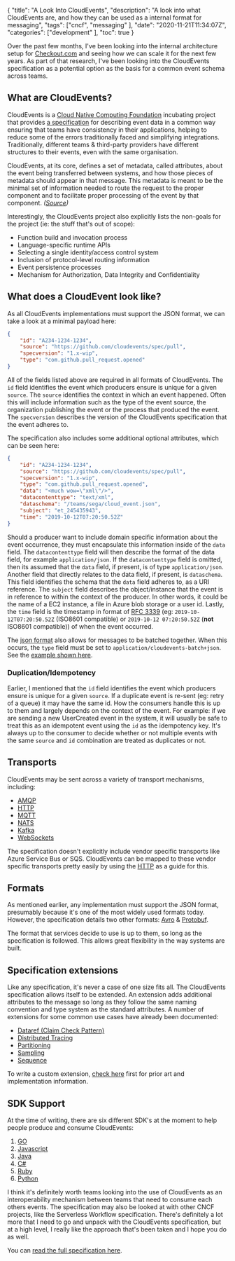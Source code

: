 {
    "title": "A Look Into CloudEvents",
    "description": "A look into what CloudEvents are, and how they can be used as a internal format for messaging",
    "tags": ["cncf", "messaging" ],
    "date": "2020-11-21T11:34:07Z",
    "categories": ["development" ],
    "toc": true
}

Over the past few months, I've been looking into the internal architecture setup for [Checkout.com](https://checkout.com) and seeing how we can scale it for the next few years. As part of that research, I've been looking into the CloudEvents specification as a potential option as the basis for a common event schema across teams.

<!--more-->

## What are CloudEvents?

CloudEvents is a [Cloud Native Computing Foundation](https://www.cncf.io/projects/) incubating project that provides [a specification](https://github.com/cloudevents/spec/blob/master/spec.md) for describing event data in a common way ensuring that teams have consistency in their applications, helping to reduce some of the errors traditionally faced and simplifying integrations. Traditionally, different teams & third-party providers have different structures to their events, even with the same organisation.

CloudEvents, at its core, defines a set of metadata, called attributes, about the event being transferred between systems, and how those pieces of metadata should appear in that message. This metadata is meant to be the minimal set of information needed to route the request to the proper component and to facilitate proper processing of the event by that component. _([Source](https://github.com/cloudevents/spec/blob/master/primer.md#design-goals))_

Interestingly, the CloudEvents project also explicitly lists the non-goals for the project (ie: the stuff that's out of scope):

- Function build and invocation process
- Language-specific runtime APIs
- Selecting a single identity/access control system
- Inclusion of protocol-level routing information
- Event persistence processes
- Mechanism for Authorization, Data Integrity and Confidentiality

## What does a CloudEvent look like?

As all CloudEvents implementations must support the JSON format, we can take a look at a minimal payload here:

```json
{
    "id": "A234-1234-1234",
    "source": "https://github.com/cloudevents/spec/pull",
    "specversion": "1.x-wip",
    "type": "com.github.pull_request.opened"
}
```

All of the fields listed above are required in all formats of CloudEvents. The `id` field identifies the event which producers ensure is unique for a given `source`. The `source` identifies the context in which an event happened. Often this will include information such as the type of the event source, the organization publishing the event or the process that produced the event. The `specversion` describes the version of the CloudEvents specification that the event adheres to.

The specification also includes some additional optional attributes, which can be seen here:

```json
{
    "id": "A234-1234-1234",
    "source": "https://github.com/cloudevents/spec/pull",
    "specversion": "1.x-wip",
    "type": "com.github.pull_request.opened",
    "data": "<much wow=\"xml\"/>",
    "datacontenttype": "text/xml",
    "dataschema": "/teams/sega/cloud_event.json",
    "subject": "et_245435943",
    "time": "2019-10-12T07:20:50.52Z"
}
```

Should a producer want to include domain specific information about the event occurrence, they must encapsulate this information inside of the `data` field. The `datacontenttype` field will then describe the format of the data field, for example `application/json`. If the `datacontenttype` field is omitted, then its assumed that the `data` field, if present, is of type `application/json`. Another field that directly relates to the data field, if present, is `dataschema`. This field identifies the schema that the `data` field adheres to, as a URI reference. The `subject` field describes the object/instance that the event is in reference to within the context of the producer. In other words, it could be the name of a EC2 instance, a file in Azure blob storage or a user id. Lastly, the `time` field is the timestamp in format of [RFC 3339](https://tools.ietf.org/html/rfc3339) (eg: `2019-10-12T07:20:50.52Z` (ISO8601 compatible) or `2019-10-12 07:20:50.52Z` (**not** ISO8601 compatible)) of when the event occurred.

The [json format](https://github.com/cloudevents/spec/blob/master/json-format.md) also allows for messages to be batched together. When this occurs, the `type` field must be set to `application/cloudevents-batch+json`. See the [example shown here](https://github.com/cloudevents/spec/blob/master/json-format.md#43-examples).

### Duplication/Idempotency

Earlier, I mentioned that the `id` field identifies the event which producers ensure is unique for a given `source`. If a duplicate event is re-sent (eg: retry of a queue) it may have the same id. How the consumers handle this is up to them and largely depends on the context of the event. For example: if we are sending a new UserCreated event in the system, it will usually be safe to treat this as an idempotent event using the `id` as the idempotency key. It's always up to the consumer to decide whether or not multiple events with the same `source` and `id` combination are treated as duplicates or not.

## Transports

CloudEvents may be sent across a variety of transport mechanisms, including:

- [AMQP](https://github.com/cloudevents/spec/blob/master/amqp-protocol-binding.md)
- [HTTP](https://github.com/cloudevents/spec/blob/master/http-protocol-binding.md)
- [MQTT](https://github.com/cloudevents/spec/blob/master/mqtt-protocol-binding.md)
- [NATS](https://github.com/cloudevents/spec/blob/master/nats-protocol-binding.md)
- [Kafka](https://github.com/cloudevents/spec/blob/master/kafka-protocol-binding.md)
- [WebSockets](https://github.com/cloudevents/spec/blob/master/websockets-protocol-binding.md)

The specification doesn't explicitly include vendor specific transports like Azure Service Bus or SQS. CloudEvents can be mapped to these vendor specific transports pretty easily by using the [HTTP](https://github.com/cloudevents/spec/blob/master/http-protocol-binding.md) as a guide for this.

## Formats

As mentioned earlier, any implementation must support the JSON format, presumably because it's one of the most widely used formats today. However, the specification details two other formats: [Avro](https://github.com/cloudevents/spec/blob/master/avro-format.md) & [Protobuf](https://github.com/cloudevents/spec/blob/master/protobuf-format.md).

The format that services decide to use is up to them, so long as the specification is followed. This allows great flexibility in the way systems are built.

## Specification extensions

Like any specification, it's never a case of one size fits all. The CloudEvents specification allows itself to be extended. An extension adds additional attributes to the message so long as they follow the same naming convention and type system as the standard attributes. A number of extensions for some common use cases have already been documented:

- [Dataref (Claim Check Pattern)](https://github.com/cloudevents/spec/blob/master/extensions/dataref.md)
- [Distributed Tracing](https://github.com/cloudevents/spec/blob/master/extensions/distributed-tracing.md)
- [Partitioning](https://github.com/cloudevents/spec/blob/master/extensions/partitioning.md)
- [Sampling](https://github.com/cloudevents/spec/blob/master/extensions/sampled-rate.md)
- [Sequence](https://github.com/cloudevents/spec/blob/master/extensions/sequence.md)

To write a custom extension, [check here](https://github.com/cloudevents/spec/blob/master/documented-extensions.md) first for prior art and implementation information.

## SDK Support

At the time of writing, there are six different SDK's at the moment to help people produce and consume CloudEvents:

1. [GO](https://github.com/cloudevents/sdk-go)
1. [Javascript](https://github.com/cloudevents/sdk-javascript)
1. [Java](https://github.com/cloudevents/sdk-java)
1. [C#](https://github.com/cloudevents/sdk-csharp)
1. [Ruby](https://github.com/cloudevents/sdk-ruby)
1. [Python](https://github.com/cloudevents/sdk-python)

I think it's definitely worth teams looking into the use of CloudEvents as an interoperability mechanism between teams that need to consume each others events. The specification may also be looked at with other CNCF projects, like the Serverless Workflow specification. There's definitely a lot more that I need to go and unpack with the CloudEvents specification, but at a high level, I really like the approach that's been taken and I hope you do as well.

You can [read the full specification here](https://github.com/cloudevents/spec/blob/master/spec.md).
